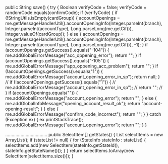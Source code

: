  public String save() {
        try {
            Boolean verifyCode = false;
            verifyCode = randomCode.equals(confirmCode);
            if (verifyCode) {
                if (!StringUtils.isEmpty(cardGroup)) {
                    accountOpenings = me.getMessageHandlerUtil().accountOpeningInfo(Integer.parseInt(branch), Integer.parseInt(accountType), Long.parseLong(me.getCif()), Integer.valueOf(cardGroup));
                } else {
                    accountOpenings = me.getMessageHandlerUtil().accountOpeningInfo(Integer.parseInt(branch), Integer.parseInt(accountType), Long.parseLong(me.getCif()), -1);
                }
                if (accountOpenings.getSuccess().equals("-104")) {
                    me.addGlobalErrorMessage("acc_oppening_error");
                    return "";
                }
                if (accountOpenings.getSuccess().equals("-105")) {
                    me.addGlobalErrorMessage("app_oppening_acc_problem");
                    return "";
                }
                if (!accountOpenings.getSuccess().equals("1")) {
                    me.addGlobalErrorMessage("account_opening_error_in_sp");
                    return null;
                }
//            if (!accountOpenings.getSuccess().equals("1")) {
//                me.addGlobalErrorMessage("account_opening_error_in_sp");
//                return "";
//            }
                if (accountOpenings.equals("")) {
                    me.addGlobalErrorMessage("account_opening_error");
                    return "";
                } else {
                    me.addGlobalInfoMessage("opening_account_result_ok");
                    return "account-opening-result";
                }
            } else {
                me.addGlobalErrorMessage("confirm_code_incorrect");
                return "";
            }
        } catch (Exception ex) {
            ex.printStackTrace();
            me.addGlobalErrorMessage("account_opening_error");
            return "";
        }
    }

.................................
 public SelectItem[] getStates() {
        List<SelectItem> selectItems = new ArrayList<SelectItem>();
        if (stateList != null) {
            for (StateInfo stateInfo : stateList) {
                selectItems.add(new SelectItem(stateInfo.getStateId(), stateInfo.getStateName()));
            }
        }
        return selectItems.toArray(new SelectItem[selectItems.size()]);
    }
